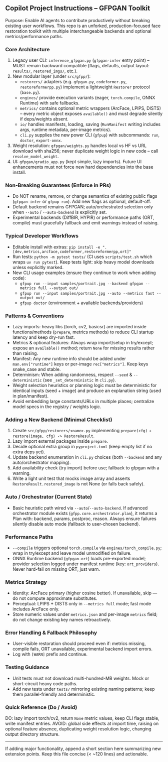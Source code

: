 ## Copilot Project Instructions – GFPGAN Toolkit

Purpose: Enable AI agents to contribute productively without breaking existing user workflows. This repo is an unforked, production-focused face restoration toolkit with multiple interchangeable backends and optional metrics/performance paths.

### Core Architecture
1. Legacy user CLI: `inference_gfpgan.py` (`gfpgan-infer` entry point) – MUST remain backward compatible (flags, defaults, output layout: `results/`, `restored_imgs/`, etc.).
2. New modular layer (under `src/gfpp/`):
   - `restorers/` adapters (e.g. `gfpgan.py`, `codeformer.py`, `restoreformerpp.py`) implement a lightweight `Restorer` protocol (`base.py`).
   - `engines/` provide execution variants (eager, `torch.compile`, ONNX Runtime) with safe fallbacks.
   - `metrics/` contains optional metric wrappers (ArcFace, LPIPS, DISTS) – every metric object exposes `available()` and must degrade silently if deps/weights absent.
   - `io/` handles manifests, loading, saving (`RunManifest` writing includes args, runtime metadata, per-image metrics).
   - `cli.py` supplies the new power CLI (`gfpup`) with subcommands: `run`, `doctor`, `export-onnx`.
3. Weight resolution: `gfpgan/weights.py` handles local vs HF vs URL download with sha256; never duplicate weight logic in new code – call `resolve_model_weight`.
4. UI: `gfpgan/gradio_app.py` (kept simple, lazy imports). Future UI enhancements must not force new hard dependencies into the base install.

### Non‑Breaking Guarantees (Enforce in PRs)
- Do NOT rename, remove, or change semantics of existing public flags (`gfpgan-infer` or `gfpup run`). Add new flags as optional, default-off.
- Default backend remains GFPGAN; auto/orchestrated selection only when `--auto` / `--auto-backend` is explicitly set.
- Experimental backends (DiffBIR, HYPIR) or performance paths (ORT, compile) must gracefully fallback and emit warnings instead of raising.

### Typical Developer Workflows
- Editable install with extras:
  `pip install -e ".[dev,metrics,arcface,codeformer,restoreformerpp,ort]"`
- Run tests: `python -m pytest tests/` (CI uses `scripts/test.sh` which wraps `uv run pytest`). Keep tests light: skip heavy model downloads unless explicitly marked.
- New CLI usage examples (ensure they continue to work when adding code):
  - `gfpup run --input samples/portrait.jpg --backend gfpgan --metrics full --output out/`
  - `gfpup run --input samples/portrait.jpg --auto --metrics fast --output out/`
  - `gfpup doctor` (environment + available backends/providers)

### Patterns & Conventions
- Lazy imports: heavy libs (torch, cv2, basicsr) are imported inside functions/methods (`prepare`, metrics methods) to reduce CLI startup latency and keep dry-run fast.
- Metrics & optional features: Always wrap import/setup in try/except; expose an `available()` method; return `None` for missing results rather than raising.
- Manifest: Any new runtime info should be added under `man.env["runtime"]` keys or per-image `rec["metrics"]`. Keep keys snake_case and stable.
- Determinism: When adding randomness, respect `--seed` & `--deterministic` (see `_set_deterministic` in `cli.py`).
- Weight selection heuristics or planning logic must be deterministic for identical inputs (seed + image) and produce an explanation string (used in plan/manifest).
- Avoid embedding large constants/URLs in multiple places; centralize model specs in the registry / weights logic.

### Adding a New Backend (Minimal Checklist)
1. Create `src/gfpp/restorers/<name>.py` implementing `prepare(cfg)` + `restore(image, cfg) -> RestoreResult`.
2. Lazy import external packages inside `prepare`.
3. Decide optional extra group in `pyproject.toml` (keep empty list if no extra deps yet).
4. Update backend enumeration in `cli.py` choices (both `--backend` and any auto/orchestrator mapping).
5. Add availability check (try import) before use; fallback to gfpgan with a warning.
6. Write a light unit test that mocks image array and asserts `RestoreResult.restored_image` is not None (or falls back safely).

### Auto / Orchestrator (Current State)
- Basic heuristic path wired via `--auto`/`--auto-backend`. If advanced orchestrator module exists (`gfpp.core.orchestrator.plan`), it returns a Plan with: backend, params, postproc, reason. Always ensure failures silently disable auto mode (fallback to user-chosen backend).

### Performance Paths
- `--compile` triggers optional `torch.compile` via `engines/torch_compile.py`; wrap in try/except and leave model unmodified on failure.
- ONNX Runtime backend (`gfpgan-ort`) loads pre-exported model; provider selection logged under manifest runtime (key: `ort_providers`). Never hard-fail on missing ORT, just warn.

### Metrics Strategy
- Identity: ArcFace primary (higher cosine better). If unavailable, skip — do not compute approximate substitutes.
- Perceptual: LPIPS + DISTS only in `--metrics full` mode; fast mode includes ArcFace only.
- Store numeric values under `metrics.json` and per-image `metrics` field; do not change existing key names retroactively.

### Error Handling & Fallback Philosophy
- User-visible restoration should proceed even if: metrics missing, compile fails, ORT unavailable, experimental backend import errors.
- Log with `[WARN]` prefix and continue.

### Testing Guidance
- Unit tests must not download multi-hundred-MB weights. Mock or short-circuit heavy code paths.
- Add new tests under `tests/` mirroring existing naming patterns; keep them parallel-friendly and deterministic.

### Quick Reference (Do / Avoid)
DO: lazy import torch/cv2, return `None` metric values, keep CLI flags stable, write manifest entries.
AVOID: global side effects at import time, raising on optional feature absence, duplicating weight resolution logic, changing output directory structure.

---
If adding major functionality, append a short section here summarizing new extension points. Keep this file concise (< ~120 lines) and actionable.
